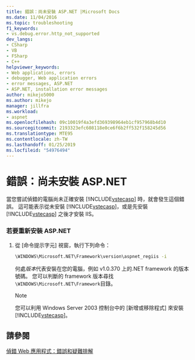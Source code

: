 ```yaml
---
title: 錯誤：尚未安裝 ASP.NET |Microsoft Docs
ms.date: 11/04/2016
ms.topic: troubleshooting
f1_keywords:
- vs.debug.error.http_not_supported
dev_langs:
- CSharp
- VB
- FSharp
- C++
helpviewer_keywords:
- Web applications, errors
- debugger, Web application errors
- error messages, ASP.NET
- ASP.NET, installation error messages
author: mikejo5000
ms.author: mikejo
manager: jillfra
ms.workload:
- aspnet
ms.openlocfilehash: 09c10019f4a3efd369398964eb1cf957968b4d10
ms.sourcegitcommit: 2193323efc608118e0ce6f6b2ff532f158245d56
ms.translationtype: MTE95
ms.contentlocale: zh-TW
ms.lasthandoff: 01/25/2019
ms.locfileid: "54976494"
---
```

# <a name="error-aspnet-not-installed"></a>錯誤：尚未安裝 ASP.NET
當您嘗試偵錯的電腦尚未正確安裝 [!INCLUDE[vstecasp](../code-quality/includes/vstecasp_md.md)] 時，就會發生這個錯誤。 這可能表示從未安裝 [!INCLUDE[vstecasp](../code-quality/includes/vstecasp_md.md)]，或是先安裝 [!INCLUDE[vstecasp](../code-quality/includes/vstecasp_md.md)] 之後才安裝 IIS。  
  
### <a name="to-reinstall-aspnet"></a>若要重新安裝 ASP.NET  
  
1. 從 [命令提示字元] 視窗，執行下列命令：  
  
   ```cmd
   \WINDOWS\Microsoft.NET\Framework\version\aspnet_regiis -i  
   ```  
  
    何處*版本*代表安裝在您的電腦，例如 v1.0.370 上的.NET framework 的版本號碼。 您可以判斷的 framework 版本尋找`\WINDOWS\Microsoft.NET\Framework`目錄。  
  
   > [!NOTE]
   >  您可以利用 Windows Server 2003 控制台中的 [新增或移除程式] 來安裝 [!INCLUDE[vstecasp](../code-quality/includes/vstecasp_md.md)]。  
  
## <a name="see-also"></a>請參閱  
 [偵錯 Web 應用程式：錯誤和疑難排解](../debugger/debugging-web-applications-errors-and-troubleshooting.md)
